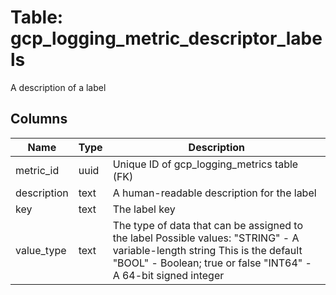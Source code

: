 
# Table: gcp_logging_metric_descriptor_labels
A description of a label
## Columns
| Name        | Type           | Description  |
| ------------- | ------------- | -----  |
|metric_id|uuid|Unique ID of gcp_logging_metrics table (FK)|
|description|text|A human-readable description for the label|
|key|text|The label key|
|value_type|text|The type of data that can be assigned to the label  Possible values:   "STRING" - A variable-length string This is the default   "BOOL" - Boolean; true or false   "INT64" - A 64-bit signed integer|
